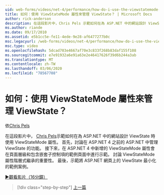 ```yaml
---
uid: web-forms/videos/net-4/performance/how-do-i-use-the-viewstatemode-property-for-managing-viewstate
title: 如何：使用 ViewStateMode 屬性來管理 ViewState？ | Microsoft Docs
author: rick-anderson
description: 在這段影片中，Chris Pels 示範如何在為 ASP.NET 中的網站設計 ViewState 時使用 ViewStateMode 屬性。
ms.author: riande
ms.date: 09/17/2010
ms.assetid: e5b1cc5e-fe11-4ede-9e28-af6477277b0c
msc.legacyurl: /web-forms/videos/net-4/performance/how-do-i-use-the-viewstatemode-property-for-managing-viewstate
msc.type: video
ms.openlocfilehash: 5dcad703e4667af70e3c833f268b83daf155f108
ms.sourcegitcommit: e7e91932a6e91a63e2e46417626f39d6b244a3ab
ms.translationtype: MT
ms.contentlocale: zh-TW
ms.lasthandoff: 03/06/2020
ms.locfileid: "78567708"
---
```

# <a name="how-do-i-use-the-viewstatemode-property-for-managing-viewstate"></a>如何：使用 ViewStateMode 屬性來管理 ViewState？

依[Chris Pels](https://twitter.com/chrispels)

在這段影片中， [Chris Pels](http://www.idevtech.com)示範如何在為 ASP.NET 中的網站設計 ViewState 時使用 ViewStateMode 屬性。 首先，討論在 ASP.NET 4 之前的 ASP.NET 中管理 ViewState 的功能。 接下來，在 ASP.NET 4 中新增的 ViewStateMode 屬性會在頁面層級和包含嵌套子控制項的範例頁面中進行示範。 討論 ViewStateMode 屬性階層式繼承的重要性。 最後，示範將 ASP.NET 網頁上的 ViewState 最小化的範例案例。

[&#9654;觀看影片（16分鐘）](https://channel9.msdn.com/Blogs/ASP-NET-Site-Videos/how-do-i-use-the-viewstatemode-property-for-managing-viewstate)

> [!div class="step-by-step"]
> [上一篇](aspnet-4-quick-hit-easy-state-compression.md)
